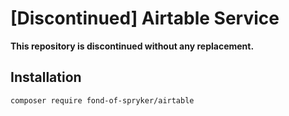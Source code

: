 # [Discontinued] Airtable Service

**This repository is discontinued without any replacement.**

## Installation

```
composer require fond-of-spryker/airtable
```
